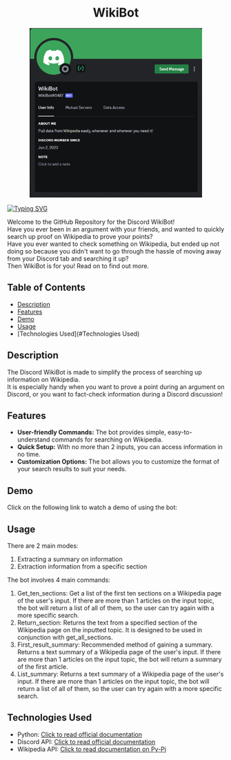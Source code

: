 <div align="center">
  <h1 style="text-align: center;">WikiBot</h1>
</div>

<p align="center">
  <img src="https://github.com/Yoda-Flash/wikibot/blob/main/discord-profile-image.png?raw=true" width="400" />
</p>

<a href="https://git.io/typing-svg"><img src="https://readme-typing-svg.demolab.com?font=Fira+Code&pause=1000&color=1DAE16&vCenter=true&multiline=true&random=false&width=435&height=100&lines=Easily+Extract+Bite-Sized+Wikipedia;Information+On+Discord!" alt="Typing SVG" /></a>

Welcome to the GitHub Repository for the Discord WikiBot! <br>
Have you ever been in an argument with your friends, and wanted to quickly search up proof on Wikipedia to prove your points? <br>
Have you ever wanted to check something on Wikipedia, but ended up not doing so because you didn't want to go through the hassle of moving away from your Discord tab and searching it up? <br>
Then WikiBot is for you! Read on to find out more. <br>

## Table of Contents

- [Description](#Description)
- [Features](#Features)
- [Demo](#Demo)
- [Usage](#Usage)
- [Technologies Used](#Technologies Used)

## Description

The Discord WikiBot is made to simplify the process of searching up information on Wikipedia. <br>
It is especially handy when you want to prove a point during an argument on Discord, or you want to fact-check information during a Discord discussion! <br>

## Features

- **User-friendly Commands:** The bot provides simple, easy-to-understand commands for searching on Wikipedia.
- **Quick Setup:** With no more than 2 inputs, you can access information in no time.
- **Customization Options:** The bot allows you to customize the format of your search results to suit your needs.

## Demo
Click on the following link to watch a demo of using the bot:


## Usage
There are 2 main modes:
1. Extracting a summary on information 
2. Extraction information from a specific section

The bot involves 4 main commands:
1. Get_ten_sections: Get a list of the first ten sections on a Wikipedia page of the user's input. If there are more than 1 articles on the input topic, the bot will return a list of all of them, so the user can try again with a more specific search.
2. Return_section: Returns the text from a specified section of the Wikipedia page on the inputted topic. It is designed to be used in conjunction with get_all_sections.
3. First_result_summary: Recommended method of gaining a summary. Returns a text summary of a Wikipedia page of the user's input. If there are more than 1 articles on the input topic, the bot will return a summary of the first article.
4. List_summary: Returns a text summary of a Wikipedia page of the user's input. If there are more than 1 articles on the input topic, the bot will return a list of all of them, so the user can try again with a more specific search.

## Technologies Used
- Python: [Click to read official documentation](https://docs.python.org/3/)
- Discord API: [Click to read official documentation](https://discord.com/developers/docs/intro)
- Wikipedia API: [Click to read documentation on Py-Pi](https://pypi.org/project/Wikipedia-API/)
